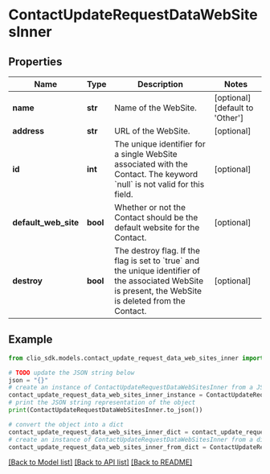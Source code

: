 # ContactUpdateRequestDataWebSitesInner


## Properties

Name | Type | Description | Notes
------------ | ------------- | ------------- | -------------
**name** | **str** | Name of the WebSite. | [optional] [default to 'Other']
**address** | **str** | URL of the WebSite. | [optional] 
**id** | **int** | The unique identifier for a single WebSite associated with the Contact. The keyword &#x60;null&#x60; is not valid for this field. | [optional] 
**default_web_site** | **bool** | Whether or not the Contact should be the default website for the Contact. | [optional] 
**destroy** | **bool** | The destroy flag. If the flag is set to &#x60;true&#x60; and the unique identifier of the associated WebSite is present, the WebSite is deleted from the Contact. | [optional] 

## Example

```python
from clio_sdk.models.contact_update_request_data_web_sites_inner import ContactUpdateRequestDataWebSitesInner

# TODO update the JSON string below
json = "{}"
# create an instance of ContactUpdateRequestDataWebSitesInner from a JSON string
contact_update_request_data_web_sites_inner_instance = ContactUpdateRequestDataWebSitesInner.from_json(json)
# print the JSON string representation of the object
print(ContactUpdateRequestDataWebSitesInner.to_json())

# convert the object into a dict
contact_update_request_data_web_sites_inner_dict = contact_update_request_data_web_sites_inner_instance.to_dict()
# create an instance of ContactUpdateRequestDataWebSitesInner from a dict
contact_update_request_data_web_sites_inner_from_dict = ContactUpdateRequestDataWebSitesInner.from_dict(contact_update_request_data_web_sites_inner_dict)
```
[[Back to Model list]](../README.md#documentation-for-models) [[Back to API list]](../README.md#documentation-for-api-endpoints) [[Back to README]](../README.md)


